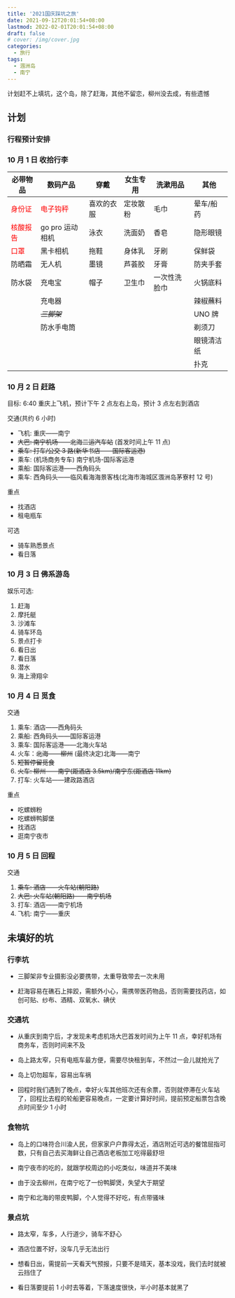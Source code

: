 ```yaml
---
title: '2021国庆踩坑之旅'
date: 2021-09-12T20:01:54+08:00
lastmod: 2022-02-01T20:01:54+08:00
draft: false
# cover: /img/cover.jpg
categories:
  - 旅行
tags:
  - 涠洲岛
  - 南宁
---
```


计划赶不上填坑，这个岛，除了赶海，其他不留恋，柳州没去成，有些遗憾

<!--more-->

## 计划

### 行程预计安排

### 10 月 1 日 收拾行李

| 必带物品                          | 数码产品                          | 穿戴       | 女生专用 | 洗漱用品     | 其他       |
| --------------------------------- | --------------------------------- | ---------- | -------- | ------------ | ---------- |
| <font color="red">身份证</font>   | <font color="red">电子钩秤</font> | 喜欢的衣服 | 定妆散粉 | 毛巾         | 晕车/船药  |
| <font color="red">核酸报告</font> | go pro 运动相机                   | 泳衣       | 洗面奶   | 香皂         | 隐形眼镜   |
| <font color="red">口罩</font>     | 黑卡相机                          | 拖鞋       | 身体乳   | 牙刷         | 保鲜袋     |
| 防晒霜                            | 无人机                            | 墨镜       | 芦荟胶   | 牙膏         | 防夹手套   |
| 防水袋                            | 充电宝                            | 帽子       | 卫生巾   | 一次性洗脸巾 | 火锅底料   |
|                                   | 充电器                            |            |          |              | 辣椒蘸料   |
|                                   | _~~三脚架~~_                      |            |          |              | UNO 牌     |
|                                   | 防水手电筒                        |            |          |              | 剃须刀     |
|                                   |                                   |            |          |              | 眼镜清洁纸 |
|                                   |                                   |            |          |              | 扑克       |

### 10 月 2 日 赶路

目标: 6:40 重庆上飞机，预计下午 2 点左右上岛，预计 3 点左右到酒店

交通(共约 6 小时)

- 飞机: 重庆——南宁
- ~~大巴: 南宁机场——北海二运汽车站~~ (首发时间上午 11 点)
- ~~乘车: 打车/公交 3 路(新华书店——国际客运港)~~
- 乘车: (机场商务专车) 南宁机场-国际客运港
- 乘船: 国际客运港——西角码头
- 乘车: 西角码头——临风看海海景客栈(北海市海城区涠洲岛茅寮村 12 号)

重点

- 找酒店
- 租电瓶车

可选

- 骑车熟悉景点
- 看日落

### 10 月 3 日 佛系游岛

娱乐可选:

1. 赶海
2. 摩托艇
3. 沙滩车
4. 骑车环岛
5. 景点打卡
6. 看日出
7. 看日落
8. 潜水
9. 海上滑翔伞

### 10 月 4 日 觅食

交通

1. 乘车: 酒店——西角码头
2. 乘船: 西角码头——国际客运港
3. 乘车: 国际客运港——北海火车站
4. 火车：~~北海——柳州~~ (最终决定)北海——南宁
5. ~~短暂停留觅食~~
6. ~~火车: 柳州——南宁(距酒店 3.5km)/南宁东(距酒店 11km)~~
7. 打车: 火车站——建政路酒店

重点

- 吃螺蛳粉
- 吃螺蛳鸭脚堡
- 找酒店
- 逛南宁夜市

### 10 月 5 日 回程

交通

1. ~~乘车: 酒店——火车站(朝阳路)~~
2. ~~大巴: 火车站(朝阳路)——南宁机场~~
3. 打车: 酒店——南宁机场
4. 飞机: 南宁——重庆

## 未填好的坑

### 行李坑

- 三脚架非专业摄影没必要携带，太重导致带去一次未用

- 赶海容易在礁石上摔跤，需额外小心，需携带医药物品，否则需要找药店，如创可贴、纱布、酒精、双氧水、碘伏

### 交通坑

- 从重庆到南宁后，才发现未考虑机场大巴首发时间为上午 11 点，幸好机场有商务车，否则时间来不及

- 岛上路太窄，只有电瓶车最方便，需要尽快租到车，不然过一会儿就抢光了

- 岛上切勿超车，容易出车祸

- 回程时我们遇到了晚点，幸好火车其他班次还有余票，否则就停滞在火车站了，回程比去程的轮船更容易晚点，一定要计算好时间，提前预定船票包含晚点时间至少 1 小时

### 食物坑

- 岛上的口味符合川渝人民，但家家户户靠得太近，酒店附近可选的餐馆屈指可数，只有自己去买海鲜让自己酒店老板加工吃得最舒坦

- 南宁夜市的吃的，就跟学校周边的小吃类似，味道并不美味

- 由于没去柳州，在南宁吃了一份鸭脚煲，失望大于期望

- 南宁和北海的带皮鸭脚，个人觉得不好吃，有点带骚味

### 景点坑

- 路太窄，车多，人行道少，骑车不舒心

- 酒店位置不好，没车几乎无法出行

- 想看日出，需提前一天看天气预报，只要不是晴天，基本没戏，我们去时就被云挡住了

- 看日落要提前 1 小时去等着，下落速度很快，半小时基本就黑了
